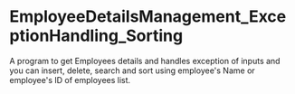 # EmployeeDetailsManagement_ExceptionHandling_Sorting
A program to get Employees details and handles exception of inputs and you can insert, delete, search and sort using employee's Name or employee's ID of employees list.

